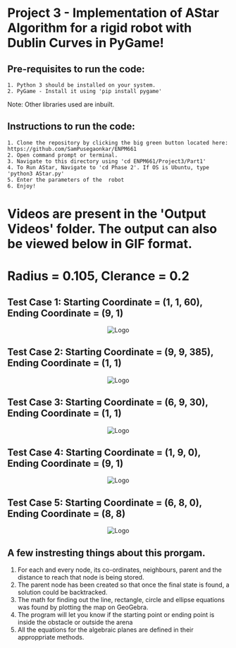 <h1>Project 3 - Implementation of AStar Algorithm for a rigid robot with Dublin Curves in PyGame!</h1>

  <h2>Pre-requisites to run the code:</h2>

    1. Python 3 should be installed on your system.
    2. PyGame - Install it using 'pip install pygame'

Note:  Other libraries used are inbuilt.</br>

  <h2>Instructions to run the code:</h2>
  
    1. Clone the repository by clicking the big green button located here: https://github.com/SamPusegaonkar/ENPM661
    2. Open command prompt or terminal.
    3. Navigate to this directory using 'cd ENPM661/Project3/Part1'
    4. To Run AStar, Navigate to 'cd Phase 2'. If OS is Ubuntu, type 'python3 AStar.py'
    5. Enter the parameters of the  robot
    6. Enjoy!


<h1>Videos are present in the 'Output Videos' folder. The output can also be viewed below in GIF format.</h2>

<h1> Radius = 0.105, Clerance = 0.2 </h1>

<h2> Test Case 1: Starting Coordinate = (1, 1, 60), Ending Coordinate = (9, 1)</h2>

<p align="center">
  <img src="https://user-images.githubusercontent.com/12711480/116008967-f23ad300-a5e4-11eb-9978-c3e69eb130fb.gif" alt="Logo"/>
</p>
<h2> Test Case 2: Starting Coordinate = (9, 9, 385), Ending Coordinate = (1, 1)</h2>

<p align="center">
  <img src="https://user-images.githubusercontent.com/12711480/116008636-9ae83300-a5e3-11eb-9221-c0474deada17.gif" alt="Logo"/>
</p>

<h2> Test Case 3: Starting Coordinate = (6, 9, 30), Ending Coordinate = (1, 1) </h2>

<p align="center">
  
  <img src="https://user-images.githubusercontent.com/12711480/116008620-8f950780-a5e3-11eb-9bff-6c893eb0f777.gif" alt="Logo"/>
</p>

<h2> Test Case 4: Starting Coordinate = (1, 9, 0), Ending Coordinate = (9, 1) </h2>

<p align="center">
  <img src="https://user-images.githubusercontent.com/12711480/116008617-8c018080-a5e3-11eb-8fc9-09f06d77351b.gif" alt="Logo"/>
</p>

<h2> Test Case 5: Starting Coordinate = (6, 8, 0), Ending Coordinate = (8, 8) </h2>

<p align="center">
  <img src="https://user-images.githubusercontent.com/12711480/116008619-8dcb4400-a5e3-11eb-9c6c-6637638703fd.gif" alt="Logo"/>
</p>




## A few instresting things about this prorgam.
  1. For each and every node, its co-ordinates, neighbours, parent and the distance to reach that node is being stored.
  2. The parent node has been created so that once the final state is found, a solution could be backtracked.
  3. The math for finding out the line, rectangle, circle and ellipse equations was found by plotting the map on GeoGebra.
  4. The program will let you know if the starting point or ending point is inside the obstacle or outside the arena
  5. All the equations for the algebraic planes are defined in their approppriate methods.